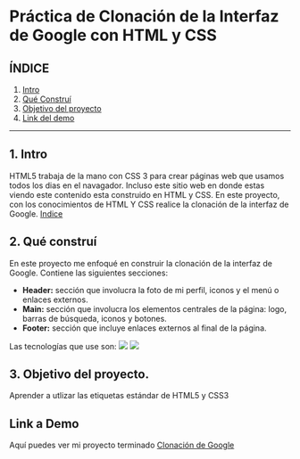 # Práctica de Clonación  de la Interfaz de Google con HTML y CSS
<a name="indice"></a> 
## **ÍNDICE**

1. [Intro](#item1)
2. [Qué Construí](#item2)
3. [Objetivo del proyecto](#item3)
4. [Link del demo](#item4)

****
<a name="item1"></a>
## 1. Intro

HTML5 trabaja de la mano con CSS 3 para crear páginas web que usamos todos los dias en el navagador. Incluso este sitio web en donde estas viendo este contenido esta construido en HTML y CSS. En este proyecto, con los conocimientos de HTML Y CSS realice la clonación de la interfaz de Google.
[Indice](#indice) 

<a name="item2"></a>
## 2. Qué construí
En este proyecto me enfoqué en construir la clonación de la interfaz de Google. Contiene las siguientes secciones:
* **Header:** sección que involucra la foto de mi perfil, iconos y el menú o enlaces externos.
* **Main:** sección que involucra los elementos centrales de la página: logo, barras de búsqueda, iconos y botones.
* **Footer:** sección que incluye enlaces externos al final de la página.

Las tecnologías que use son:
<img src="https://img.shields.io/badge/HTML5-E34F26?style=for-the-badge&logo=html5&logoColor=white" />
<img src="https://img.shields.io/badge/CSS3-1572B6?style=for-the-badge&logo=css3&logoColor=white" />



<a name="item3"></a>
## 3. Objetivo del proyecto.
Aprender a utlizar las etiquetas estándar de HTML5 y CSS3
<center> <a name="indice"></a> </center>

<a name="item4"></a>
## Link a Demo
Aquí puedes ver mi proyecto terminado [Clonación de Google](#)
<center> <a name="indice"></a> </center>
